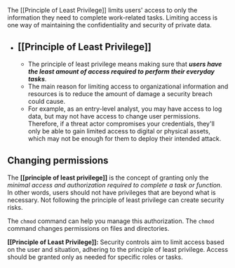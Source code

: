 The [[Principle of Least Privilege]] limits users' access to only the information they need to complete work-related tasks. Limiting access is one way of maintaining the confidentiality and security of private data. 

- ## **[[Principle of Least Privilege]]**
	- The principle of least privilege means making sure that ***users have the least amount of access required to perform their everyday tasks***. 
	- The main reason for limiting access to organizational information and resources is to reduce the amount of damage a security breach could cause. 
	- For example, as an entry-level analyst, you may have access to log data, but may not have access to change user permissions. Therefore, if a threat actor compromises your credentials, they'll only be able to gain limited access to digital or physical assets, which may not be enough for them to deploy their intended attack.  

## Changing permissions

The **[[principle of least privilege]]** is the concept of granting only the *minimal access and authorization required to complete a task or function*. In other words, users should not have privileges that are beyond what is necessary. Not following the principle of least privilege can create security risks.

The `chmod` command can help you manage this authorization. The `chmod` command changes permissions on files and directories.

**[[Principle of Least Privilege]]:** Security controls aim to limit access based on the user and situation, adhering to the principle of least privilege. Access should be granted only as needed for specific roles or tasks.